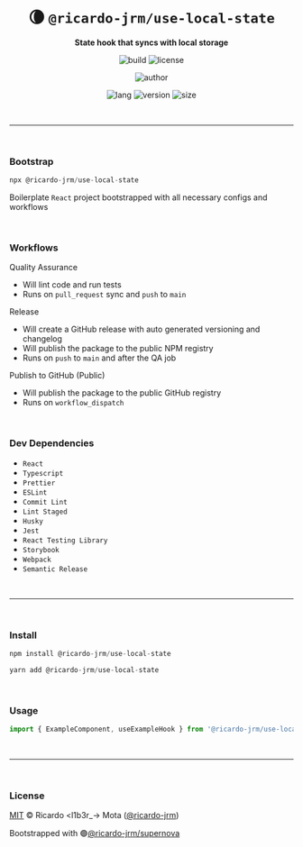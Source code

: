 <div align="center">

# 🌘 `@ricardo-jrm/use-local-state`

<b>State hook that syncs with local storage</b>

![build](https://img.shields.io/github/workflow/status/ricardo-jrm/use-local-state/Continuous%20Integration?style=for-the-badge)
![license](https://img.shields.io/github/license/ricardo-jrm/use-local-state?style=for-the-badge)

![author](<https://img.shields.io/badge/Author-Ricardo%20%3Cl1b3r__--%3E%20Mota%20(%40ricardo--jrm)-orange?style=for-the-badge>)

![lang](https://img.shields.io/github/languages/top/ricardo-jrm/use-local-state?style=for-the-badge)
![version](https://img.shields.io/npm/v/@ricardo-jrm/use-local-state?style=for-the-badge)
![size](https://img.shields.io/bundlephobia/min/@ricardo-jrm/use-local-state?style=for-the-badge)

</div>

<br />

---

<br />

### <b>Bootstrap</b>

```ts
npx @ricardo-jrm/use-local-state
```

Boilerplate `React` project bootstrapped with all necessary configs and workflows

<br />

### <b>Workflows</b>

Quality Assurance

- Will lint code and run tests
- Runs on `pull_request` sync and `push` to `main`

Release

- Will create a GitHub release with auto generated versioning and changelog
- Will publish the package to the public NPM registry
- Runs on `push` to `main` and after the QA job

Publish to GitHub (Public)

- Will publish the package to the public GitHub registry
- Runs on `workflow_dispatch`

<br />

### <b>Dev Dependencies</b>

- `React`
- `Typescript`
- `Prettier`
- `ESLint`
- `Commit Lint`
- `Lint Staged`
- `Husky`
- `Jest`
- `React Testing Library`
- `Storybook`
- `Webpack`
- `Semantic Release`

<br />

---

<br />

### <b>Install</b>

```ts
npm install @ricardo-jrm/use-local-state

yarn add @ricardo-jrm/use-local-state
```

<br />

### <b>Usage</b>

```ts
import { ExampleComponent, useExampleHook } from '@ricardo-jrm/use-local-state';
```

<br />

---

<br />

### <b>License</b>

[MIT](https://github.com/ricardo-jrm/use-local-state/blob/main/LICENSE) © Ricardo <l1b3r\_-> Mota ([@ricardo-jrm](https://github.com/ricardo-jrm))

Bootstrapped with 🟣[@ricardo-jrm/supernova](https://github.com/ricardo-jrm/supernova)

<br />
